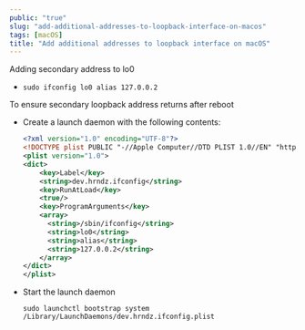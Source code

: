 ```yaml
---
public: "true"
slug: "add-additional-addresses-to-loopback-interface-on-macos"
tags: [macOS]
title: "Add additional addresses to loopback interface on macOS"
---
```


Adding secondary address to lo0
- ```console
  sudo ifconfig lo0 alias 127.0.0.2
  ```

To ensure secondary loopback address returns after reboot
- Create a launch daemon with the following contents:
  ```xml
  <?xml version="1.0" encoding="UTF-8"?>
  <!DOCTYPE plist PUBLIC "-//Apple Computer//DTD PLIST 1.0//EN" "http://www.apple.com/DTDs/PropertyList-1.0.dtd">
  <plist version="1.0">
  <dict>
      <key>Label</key>
      <string>dev.hrndz.ifconfig</string>
      <key>RunAtLoad</key>
      <true/>
      <key>ProgramArguments</key>
      <array>
        <string>/sbin/ifconfig</string>
        <string>lo0</string>
        <string>alias</string>
        <string>127.0.0.2</string>
      </array>
  </dict>
  </plist>
  ```

- Start the launch daemon
  ```console
  sudo launchctl bootstrap system /Library/LaunchDaemons/dev.hrndz.ifconfig.plist
  ```
